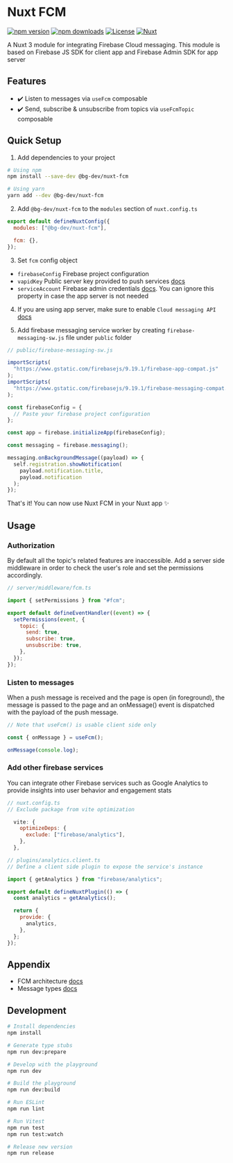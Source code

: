 # Nuxt FCM

[![npm version][npm-version-src]][npm-version-href]
[![npm downloads][npm-downloads-src]][npm-downloads-href]
[![License][license-src]][license-href]
[![Nuxt][nuxt-src]][nuxt-href]

A Nuxt 3 module for integrating Firebase Cloud messaging. This module is based on Firebase JS SDK for client app and Firebase Admin SDK for app server

## Features

- ✔️ Listen to messages via `useFcm` composable
- ✔️ Send, subscribe & unsubscribe from topics via `useFcmTopic` composable

## Quick Setup

1. Add dependencies to your project

```bash
# Using npm
npm install --save-dev @bg-dev/nuxt-fcm

# Using yarn
yarn add --dev @bg-dev/nuxt-fcm
```

2. Add `@bg-dev/nuxt-fcm` to the `modules` section of `nuxt.config.ts`

```js
export default defineNuxtConfig({
  modules: ["@bg-dev/nuxt-fcm"],

  fcm: {},
});
```

3. Set `fcm` config object

- `firebaseConfig` Firebase project configuration
- `vapidKey` Public server key provided to push services [docs](https://firebase.google.com/docs/cloud-messaging/js/client?authuser=0#configure_web_credentials_with)
- `serviceAccount` Firebase admin credentials [docs](https://firebase.google.com/docs/admin/setup?authuser=0#initialize_the_sdk_in_non-google_environments). You can ignore this property in case the app server is not needed

4. If you are using app server, make sure to enable `Cloud messaging API` [docs](https://firebase.google.com/docs/cloud-messaging/server#firebase-admin-sdk-for-fcm)

5. Add firebase messaging service worker by creating `firebase-messaging-sw.js` file under `public` folder

```js
// public/firebase-messaging-sw.js

importScripts(
  "https://www.gstatic.com/firebasejs/9.19.1/firebase-app-compat.js"
);
importScripts(
  "https://www.gstatic.com/firebasejs/9.19.1/firebase-messaging-compat.js"
);

const firebaseConfig = {
  // Paste your firebase project configuration
};

const app = firebase.initializeApp(firebaseConfig);

const messaging = firebase.messaging();

messaging.onBackgroundMessage((payload) => {
  self.registration.showNotification(
    payload.notification.title,
    payload.notification
  );
});
```

That's it! You can now use Nuxt FCM in your Nuxt app ✨

## Usage

### Authorization

By default all the topic's related features are inaccessible. Add a server side middleware in order to check the user's role and set the permissions accordingly.

```js
// server/middleware/fcm.ts

import { setPermissions } from "#fcm";

export default defineEventHandler((event) => {
  setPermissions(event, {
    topic: {
      send: true,
      subscribe: true,
      unsubscribe: true,
    },
  });
});
```

### Listen to messages

When a push message is received and the page is open (in foreground), the message is passed to the page and an onMessage() event is dispatched with the payload of the push message.

```js
// Note that useFcm() is usable client side only

const { onMessage } = useFcm();

onMessage(console.log);
```

### Add other firebase services

You can integrate other Firebase services such as Google Analytics to provide insights into user behavior and engagement stats

```js
// nuxt.config.ts
// Exclude package from vite optimization

  vite: {
    optimizeDeps: {
      exclude: ["firebase/analytics"],
    },
  },
```

```js
// plugins/analytics.client.ts
// Define a client side plugin to expose the service's instance

import { getAnalytics } from "firebase/analytics";

export default defineNuxtPlugin(() => {
  const analytics = getAnalytics();

  return {
    provide: {
      analytics,
    },
  };
});
```

## Appendix

- FCM architecture [docs](https://firebase.google.com/docs/cloud-messaging/fcm-architecture)
- Message types [docs](https://firebase.google.com/docs/cloud-messaging/concept-options)

## Development

```bash
# Install dependencies
npm install

# Generate type stubs
npm run dev:prepare

# Develop with the playground
npm run dev

# Build the playground
npm run dev:build

# Run ESLint
npm run lint

# Run Vitest
npm run test
npm run test:watch

# Release new version
npm run release
```

<!-- Badges -->

[npm-version-src]: https://img.shields.io/npm/v/@bg-dev/nuxt-fcm/latest.svg?style=flat&colorA=18181B&colorB=28CF8D
[npm-version-href]: https://npmjs.com/package/@bg-dev/nuxt-fcm
[npm-downloads-src]: https://img.shields.io/npm/dt/@bg-dev/nuxt-fcm.svg?style=flat&colorA=18181B&colorB=28CF8D
[npm-downloads-href]: https://npmjs.com/package/@bg-dev/nuxt-fcm
[license-src]: https://img.shields.io/npm/l/@bg-dev/nuxt-fcm.svg?style=flat&colorA=18181B&colorB=28CF8D
[license-href]: https://npmjs.com/package/@bg-dev/nuxt-fcm
[nuxt-src]: https://img.shields.io/badge/Nuxt-18181B?logo=nuxt.js
[nuxt-href]: https://nuxt.com
